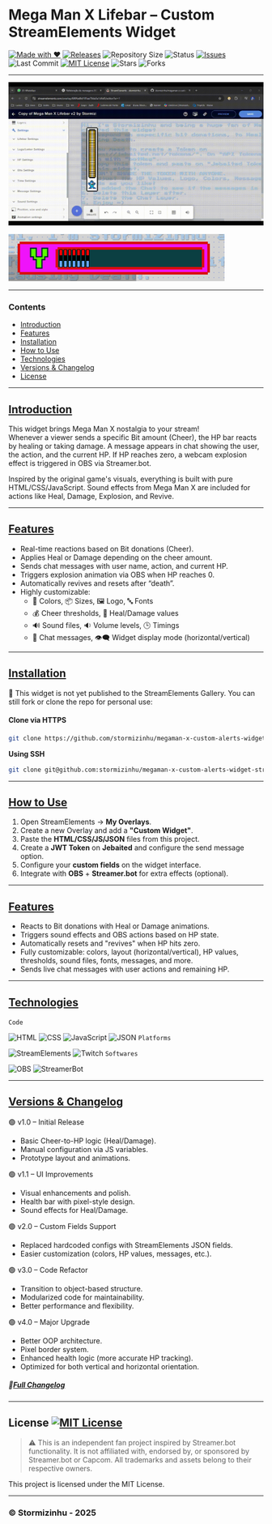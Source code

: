 # Mega Man X Lifebar – Custom StreamElements Widget  
[![Made with ❤️](https://img.shields.io/badge/Made%20with-%E2%9D%A4-blue)](https://beacons.ai/stormizinhu) [![Releases](https://img.shields.io/github/v/release/stormizinhu/megaman-x-custom-alerts-widget-stream-elements?label=Releases)](https://github.com/stormizinhu/megaman-x-custom-alerts-widget-stream-elements/releases) ![Repository Size](https://img.shields.io/github/repo-size/stormizinhu/megaman-x-custom-alerts-widget-stream-elements) ![Status](https://img.shields.io/badge/status-WIP-orange) [![Issues](https://img.shields.io/github/issues/stormizinhu/megaman-x-custom-alerts-widget-stream-elements?label=Issues)](https://github.com/stormizinhu/megaman-x-custom-alerts-widget-stream-elements/issues)  
![Last Commit](https://img.shields.io/github/last-commit/stormizinhu/megaman-x-custom-alerts-widget-stream-elements) [![MIT License](https://img.shields.io/badge/license-MIT-brightgreen.svg)](LICENSE) ![Stars](https://img.shields.io/github/stars/stormizinhu/megaman-x-custom-alerts-widget-stream-elements?style=social) ![Forks](https://img.shields.io/github/forks/stormizinhu/megaman-x-custom-alerts-widget-stream-elements)

---

![Vertical Demo](https://raw.githubusercontent.com/stormizinhu/megaman-x-lifebar-custom-widget-stream-elements/refs/heads/main/src/img/vertical.gif) 

![Horizontal Demo](https://raw.githubusercontent.com/stormizinhu/megaman-x-lifebar-custom-widget-stream-elements/refs/heads/main/src/img/horizontal.png)

---

### Contents
- [Introduction](#introduction)
- [Features](#features)
- [Installation](#installation)
- [How to Use](#how-to-use)
- [Technologies](#technologies)
- [Versions & Changelog](#versions-&-changelog)
- [License](#license)

---

## [Introduction](#contents)  
This widget brings Mega Man X nostalgia to your stream!  
Whenever a viewer sends a specific Bit amount (Cheer), the HP bar reacts by healing or taking damage. A message appears in chat showing the user, the action, and the current HP. If HP reaches zero, a webcam explosion effect is triggered in OBS via Streamer.bot.

Inspired by the original game's visuals, everything is built with pure HTML/CSS/JavaScript. Sound effects from Mega Man X are included for actions like Heal, Damage, Explosion, and Revive.

---
## [Features](#contents)

- Real-time reactions based on Bit donations (Cheer).
- Applies Heal or Damage depending on the cheer amount.
- Sends chat messages with user name, action, and current HP.
- Triggers explosion animation via OBS when HP reaches 0.
- Automatically revives and resets after “death”.
- Highly customizable:
  - 🎨 Colors, 📦 Sizes, 🖼️ Logo, 🔤 Fonts  
  - 💰 Cheer thresholds, 💊 Heal/Damage values  
  - 🔊 Sound files, 🔉 Volume levels, 🕒 Timings  
  - 💬 Chat messages, 👁️‍🗨️ Widget display mode (horizontal/vertical)

---

## [Installation](#contents)
📢 This widget is not yet published to the StreamElements Gallery. You can still fork or clone the repo for personal use:

#### Clone via HTTPS
```bash
git clone https://github.com/stormizinhu/megaman-x-custom-alerts-widget-stream-elements.git
```

**Using SSH**
```bash
git clone git@github.com:stormizinhu/megaman-x-custom-alerts-widget-stream-elements.git
```
---

## [How to Use](#contents)

1. Open StreamElements → **My Overlays**.
2. Create a new Overlay and add a **"Custom Widget"**.
3. Paste the **HTML/CSS/JS/JSON** files from this project.
4. Create a **JWT Token** on **Jebaited** and configure the send message option.
5. Configure your **custom fields** on the widget interface.
6. Integrate with **OBS** + **Streamer.bot** for extra effects (optional).

---

## [Features](#contents)
- Reacts to Bit donations with Heal or Damage animations.
- Triggers sound effects and OBS actions based on HP state.
- Automatically resets and "revives" when HP hits zero.
- Fully customizable: colors, layout (horizontal/vertical), HP values, thresholds, sound files, fonts, messages, and more.
- Sends live chat messages with user actions and remaining HP.

---

## [Technologies](#contents)
``Code``

![HTML](https://img.shields.io/badge/HTML-5-orange?logo=html5) ![CSS](https://img.shields.io/badge/CSS-3-blue?logo=css3) ![JavaScript](https://img.shields.io/badge/JavaScript-ES6-yellow?logo=javascript) ![JSON](https://img.shields.io/badge/JSON-grey?logo=json)
``Platforms``

![StreamElements](https://img.shields.io/badge/StreamElements-darkgreen?logo=streamelements) ![Twitch](https://img.shields.io/badge/Twitch-purple?logo=twitch)
``Softwares``

![OBS](https://img.shields.io/badge/OBS-black?logo=obsstudio) ![StreamerBot](https://img.shields.io/badge/StreamerBot-cyan?logo=streamerbot)

---

## [Versions & Changelog](#contents)

🟢 v1.0 – Initial Release
- Basic Cheer-to-HP logic (Heal/Damage).
- Manual configuration via JS variables.
- Prototype layout and animations.

🟢 v1.1 – UI Improvements
- Visual enhancements and polish.
- Health bar with pixel-style design.
- Sound effects for Heal/Damage.

🟢 v2.0 – Custom Fields Support
- Replaced hardcoded configs with StreamElements JSON fields.
- Easier customization (colors, HP values, messages, etc.).

🟢 v3.0 – Code Refactor
- Transition to object-based structure.
- Modularized code for maintainability.
- Better performance and flexibility.

🟢 v4.0 – Major Upgrade
- Better OOP architecture.
- Pixel border system.
- Enhanced health logic (more accurate HP tracking).
- Optimized for both vertical and horizontal orientation.


##### 📄[Full Changelog](./CHANGELOG.md)


---

## License [![MIT License](https://img.shields.io/badge/license-MIT-brightgreen.svg)](LICENSE)

> ⚠️ This is an independent fan project inspired by Streamer.bot functionality.
> It is not affiliated with, endorsed by, or sponsored by Streamer.bot or Capcom.
> All trademarks and assets belong to their respective owners.

This project is licensed under the MIT License. 

---

### © Stormizinhu - 2025